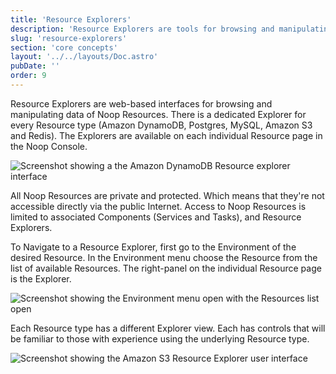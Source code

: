 ```yaml
---
title: 'Resource Explorers'
description: 'Resource Explorers are tools for browsing and manipulating data stored in Noop Resources.'
slug: 'resource-explorers'
section: 'core concepts'
layout: '../../layouts/Doc.astro'
pubDate: ''
order: 9
---
```


Resource Explorers are web-based interfaces for browsing and manipulating data of Noop Resources. There is a dedicated Explorer for every Resource type (Amazon DynamoDB, Postgres, MySQL, Amazon S3 and Redis). The Explorers are available on each individual Resource page in the Noop Console.

![Screenshot showing a the Amazon DynamoDB Resource explorer interface](/assets/docs/imgs/d1c7248c-a16d-4bf6-8e1f-f78fe4dfb73c.png)

All Noop Resources are private and protected. Which means that they're not accessible directly via the public Internet. Access to Noop Resources is limited to associated Components (Services and Tasks), and Resource Explorers.

To Navigate to a Resource Explorer, first go to the Environment of the desired Resource. In the Environment menu choose the Resource from the list of available Resources. The right-panel on the individual Resource page is the Explorer.

![Screenshot showing the Environment menu open with the Resources list open](/assets/docs/imgs/a5a209a0-9162-4ece-b6c0-7e91947c6618.png)

Each Resource type has a different Explorer view. Each has controls that will be familiar to those with experience using the underlying Resource type.

![Screenshot showing the Amazon S3 Resource Explorer user interface](/assets/docs/imgs/5fe5dfbf-b887-4a8f-9f15-862238539e56.png)
